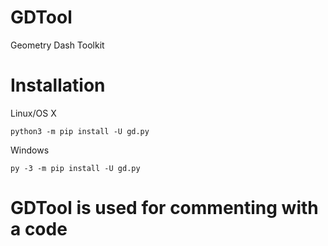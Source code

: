# GDTool
Geometry Dash Toolkit


# Installation
Linux/OS X
```
python3 -m pip install -U gd.py
```
Windows
```
py -3 -m pip install -U gd.py
```
# GDTool is used for commenting with a code
